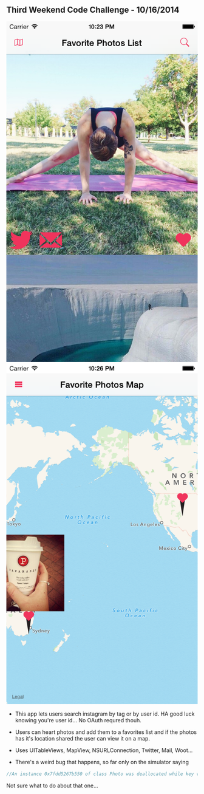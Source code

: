 ## Third Weekend Code Challenge - 10/16/2014


![alt text](https://raw.githubusercontent.com/Xeaza/Favorite-Photos/master/Favorite%20Photos/iOS%20Simulator%20Screen%20Shot%20Oct%2019,%202014,%2010.23.49%20PM.png)
![ald text](https://raw.githubusercontent.com/Xeaza/Favorite-Photos/master/Favorite%20Photos/iOS%20Simulator%20Screen%20Shot%20Oct%2019,%202014,%2010.26.26%20PM.png)

- This app lets users search instagram by tag or by user id. HA good luck knowing you're user id... No OAuth requred thouh. 

- Users can heart photos and add them to a favorites list and if the photos has it's location shared the user can view it on a map. 

- Uses UITableViews, MapView, NSURLConnection, Twitter, Mail, Woot...

- There's a weird bug that happens, so far only on the simulator saying 
```objective-c
//An instance 0x7fdd5267b550 of class Photo was deallocated while key value observers were still registered with it.
```
Not sure what to do about that one...
